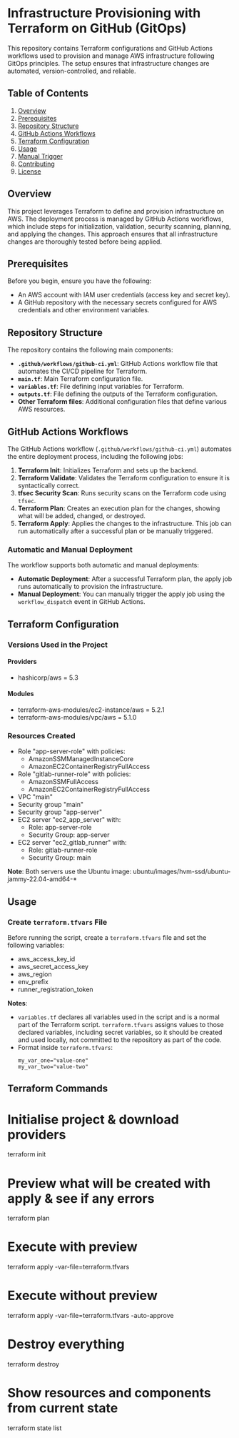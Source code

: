 # Infrastructure Provisioning with Terraform on GitHub (GitOps)

This repository contains Terraform configurations and GitHub Actions workflows used to provision and manage AWS infrastructure following GitOps principles. The setup ensures that infrastructure changes are automated, version-controlled, and reliable.

## Table of Contents

1. [Overview](#overview)
2. [Prerequisites](#prerequisites)
3. [Repository Structure](#repository-structure)
4. [GitHub Actions Workflows](#github-actions-workflows)
5. [Terraform Configuration](#terraform-configuration)
6. [Usage](#usage)
7. [Manual Trigger](#manual-trigger)
8. [Contributing](#contributing)
9. [License](#license)

## Overview

This project leverages Terraform to define and provision infrastructure on AWS. The deployment process is managed by GitHub Actions workflows, which include steps for initialization, validation, security scanning, planning, and applying the changes. This approach ensures that all infrastructure changes are thoroughly tested before being applied.

## Prerequisites

Before you begin, ensure you have the following:

- An AWS account with IAM user credentials (access key and secret key).
- A GitHub repository with the necessary secrets configured for AWS credentials and other environment variables.

## Repository Structure

The repository contains the following main components:

- **`.github/workflows/github-ci.yml`**: GitHub Actions workflow file that automates the CI/CD pipeline for Terraform.
- **`main.tf`**: Main Terraform configuration file.
- **`variables.tf`**: File defining input variables for Terraform.
- **`outputs.tf`**: File defining the outputs of the Terraform configuration.
- **Other Terraform files**: Additional configuration files that define various AWS resources.

## GitHub Actions Workflows

The GitHub Actions workflow (`.github/workflows/github-ci.yml`) automates the entire deployment process, including the following jobs:

1. **Terraform Init**: Initializes Terraform and sets up the backend.
2. **Terraform Validate**: Validates the Terraform configuration to ensure it is syntactically correct.
3. **tfsec Security Scan**: Runs security scans on the Terraform code using `tfsec`.
4. **Terraform Plan**: Creates an execution plan for the changes, showing what will be added, changed, or destroyed.
5. **Terraform Apply**: Applies the changes to the infrastructure. This job can run automatically after a successful plan or be manually triggered.

### Automatic and Manual Deployment

The workflow supports both automatic and manual deployments:

- **Automatic Deployment**: After a successful Terraform plan, the apply job runs automatically to provision the infrastructure.
- **Manual Deployment**: You can manually trigger the apply job using the `workflow_dispatch` event in GitHub Actions.

## Terraform Configuration

### Versions Used in the Project

#### Providers
- hashicorp/aws = 5.3

#### Modules
- terraform-aws-modules/ec2-instance/aws = 5.2.1
- terraform-aws-modules/vpc/aws = 5.1.0

### Resources Created

- Role "app-server-role" with policies:
    - AmazonSSMManagedInstanceCore
    - AmazonEC2ContainerRegistryFullAccess
- Role "gitlab-runner-role" with policies:
    - AmazonSSMFullAccess
    - AmazonEC2ContainerRegistryFullAccess
- VPC "main"
- Security group "main"
- Security group "app-server"
- EC2 server "ec2_app_server" with:
    - Role: app-server-role
    - Security Group: app-server
- EC2 server "ec2_gitlab_runner" with:
    - Role: gitlab-runner-role
    - Security Group: main

**Note**: Both servers use the Ubuntu image: ubuntu/images/hvm-ssd/ubuntu-jammy-22.04-amd64-*

## Usage

### Create `terraform.tfvars` File

Before running the script, create a `terraform.tfvars` file and set the following variables:

- aws_access_key_id
- aws_secret_access_key
- aws_region
- env_prefix
- runner_registration_token

**Notes**: 
- `variables.tf` declares all variables used in the script and is a normal part of the Terraform script. `terraform.tfvars` assigns values to those declared variables, including secret variables, so it should be created and used locally, not committed to the repository as part of the code.
- Format inside `terraform.tfvars`:
  ```console
  my_var_one="value-one" 
  my_var_two="value-two"

## Terraform Commands ##

# Initialise project & download providers
terraform init 

# Preview what will be created with apply & see if any errors
terraform plan

# Execute with preview
terraform apply -var-file=terraform.tfvars

# Execute without preview
terraform apply -var-file=terraform.tfvars -auto-approve

# Destroy everything
terraform destroy

# Show resources and components from current state
terraform state list
